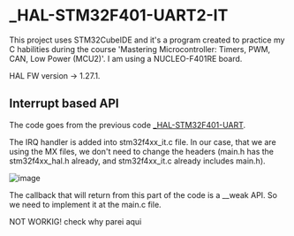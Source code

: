 # _HAL-STM32F401-UART2-IT
This project uses STM32CubeIDE and it's a program created to practice my C habilities during the course 'Mastering Microcontroller: Timers, PWM, CAN, Low Power (MCU2)'. I am using a NUCLEO-F401RE board.

HAL FW version -> 1.27.1.

## Interrupt based API

The code goes from the previous code [_HAL-STM32F401-UART](https://github.com/Rafaelatff/_HAL-STM32F401-UART).

The IRQ handler is added into stm32f4xx_it.c file. In our case, that we are using the MX files, we don't need to change the headers (main.h has the stm32f4xx_hal.h already, and stm32f4xx_it.c already includes main.h).

![image](https://user-images.githubusercontent.com/58916022/210644444-f005c865-6c34-452f-9f9a-caec3abdf451.png)

The callback that will return from this part of the code is a __weak API. So we need to implement it at the main.c file.

NOT WORKIG! check why parei aqui
